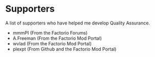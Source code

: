 # Supporters
A list of supporters who have helped me develop Quality Assurance.
- mmmPI (From the Factorio Forums)
- A.Freeman (From the Factorio Mod Portal)
- wvlad (From the Factorio Mod Portal)
- plexpt (From Github and the Factorio Mod Portal)
